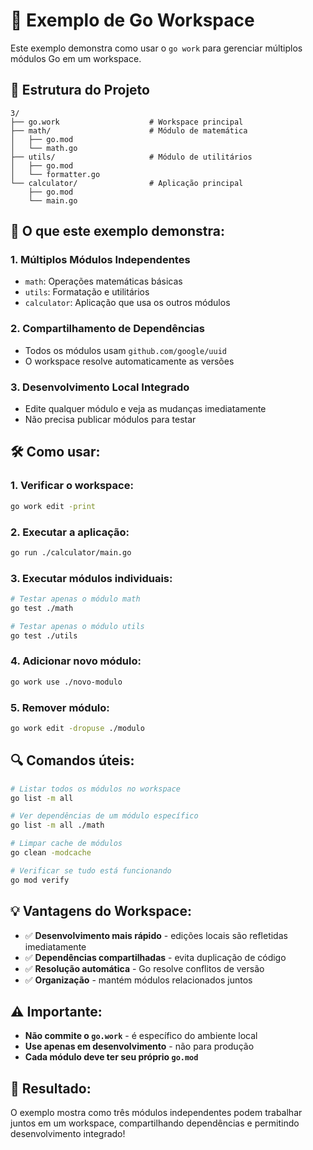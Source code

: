 # 🚀 Exemplo de Go Workspace

Este exemplo demonstra como usar o `go work` para gerenciar múltiplos módulos Go em um workspace.

## 📁 Estrutura do Projeto

```
3/
├── go.work                    # Workspace principal
├── math/                      # Módulo de matemática
│   ├── go.mod
│   └── math.go
├── utils/                     # Módulo de utilitários
│   ├── go.mod
│   └── formatter.go
└── calculator/                # Aplicação principal
    ├── go.mod
    └── main.go
```

## 🎯 O que este exemplo demonstra:

### 1. **Múltiplos Módulos Independentes**
- `math`: Operações matemáticas básicas
- `utils`: Formatação e utilitários
- `calculator`: Aplicação que usa os outros módulos

### 2. **Compartilhamento de Dependências**
- Todos os módulos usam `github.com/google/uuid`
- O workspace resolve automaticamente as versões

### 3. **Desenvolvimento Local Integrado**
- Edite qualquer módulo e veja as mudanças imediatamente
- Não precisa publicar módulos para testar

## 🛠️ Como usar:

### 1. **Verificar o workspace:**
```bash
go work edit -print
```

### 2. **Executar a aplicação:**
```bash
go run ./calculator/main.go
```

### 3. **Executar módulos individuais:**
```bash
# Testar apenas o módulo math
go test ./math

# Testar apenas o módulo utils  
go test ./utils
```

### 4. **Adicionar novo módulo:**
```bash
go work use ./novo-modulo
```

### 5. **Remover módulo:**
```bash
go work edit -dropuse ./modulo
```

## 🔍 Comandos úteis:

```bash
# Listar todos os módulos no workspace
go list -m all

# Ver dependências de um módulo específico
go list -m all ./math

# Limpar cache de módulos
go clean -modcache

# Verificar se tudo está funcionando
go mod verify
```

## 💡 Vantagens do Workspace:

- ✅ **Desenvolvimento mais rápido** - edições locais são refletidas imediatamente
- ✅ **Dependências compartilhadas** - evita duplicação de código
- ✅ **Resolução automática** - Go resolve conflitos de versão
- ✅ **Organização** - mantém módulos relacionados juntos

## ⚠️ Importante:

- **Não commite o `go.work`** - é específico do ambiente local
- **Use apenas em desenvolvimento** - não para produção
- **Cada módulo deve ter seu próprio `go.mod`**

## 🎉 Resultado:

O exemplo mostra como três módulos independentes podem trabalhar juntos em um workspace, compartilhando dependências e permitindo desenvolvimento integrado!
